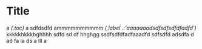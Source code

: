 # Title
a
*(.toc)*
a sdfdsdfd  ammmmmmmmmm
*(,label .:'aaaaaaadsdfsdfsdfdfadfd')*
kkkkkhkkkbghhhh sdfd sd df 
<word-count></word-count>
<editable-list></editable-list>
hhghgg 
  ssdfsdfdfadfaaadfd 
  sdfsdfd adsdfa d ad fa ia ds a lll a 
  <p is="word-count"></p>